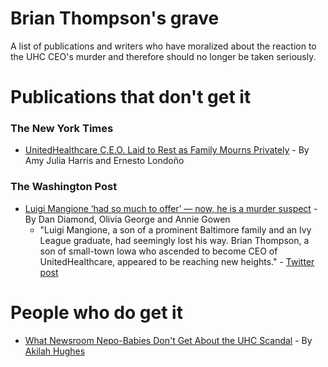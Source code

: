 # Brian Thompson's grave
A list of publications and writers who have moralized about the reaction to the UHC CEO's murder and therefore should no longer be taken seriously.

# Publications that don't get it

### The New York Times
- [UnitedHealthcare C.E.O. Laid to Rest as Family Mourns Privately](https://www.nytimes.com/2024/12/10/nyregion/unitedhealthcare-brian-thompson-funeral.html) - By Amy Julia Harris and Ernesto Londoño

### The Washington Post
- [Luigi Mangione ‘had so much to offer’ — now, he is a murder suspect](https://www.washingtonpost.com/nation/2024/12/10/luigi-mangione-life-school-family-back/?utm_source=twitter&utm_medium=social&utm_campaign=wp_main) - By Dan Diamond, Olivia George and Annie Gowen
  - "Luigi Mangione, a son of a prominent Baltimore family and an Ivy League graduate, had seemingly lost his way. Brian Thompson, a son of small-town Iowa who ascended to become CEO of UnitedHealthcare, appeared to be reaching new heights." - [Twitter post](https://x.com/washingtonpost/status/1866660192164692076)


# People who do get it

- [What Newsroom Nepo-Babies Don't Get About the UHC Scandal](https://thespitestack.substack.com/p/what-newsroom-nepo-babies-dont-get?r=j2z3&utm_medium=ios&triedRedirect=true) - By [Akilah Hughes](https://bsky.app/profile/akilah.bsky.social/)
